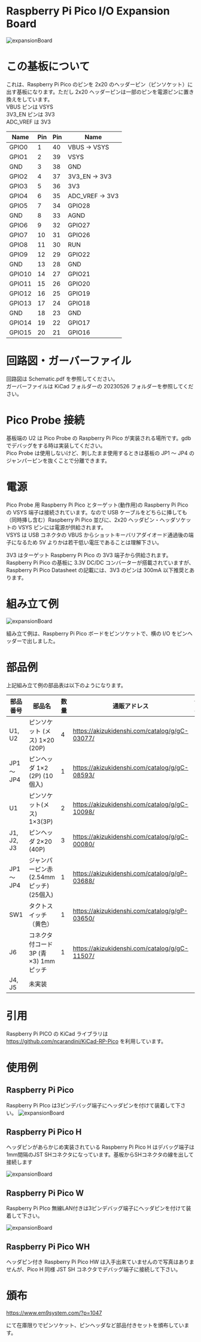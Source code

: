 
# Raspberry Pi Pico I/O Expansion Board

![expansionBoard](./Material/expansionBoard.jpg)


# この基板について

これは、Raspberry Pi Pico のピンを 2x20 のヘッダーピン（ピンソケット）に出す基板になります。ただし 2x20 ヘッダーピンは一部のピンを電源ピンに置き換えをしています。  
VBUS ピンは VSYS  
3V3_EN ピンは 3V3  
ADC_VREF は 3V3  


|Name|Pin|Pin|Name|
|---|---|---|---|
|GPIO0|1|40|VBUS → VSYS|
|GPIO1|2|39|VSYS|
|GND|3|38|GND|
|GPIO2|4|37|3V3_EN → 3V3|
|GPIO3|5|36|3V3|
|GPIO4|6|35|ADC_VREF → 3V3|
|GPIO5|7|34|GPIO28|
|GND|8|33|AGND|
|GPIO6|9|32|GPIO27|
|GPIO7|10|31|GPIO26|
|GPIO8|11|30|RUN|
|GPIO9|12|29|GPIO22|
|GND|13|28|GND|
|GPIO10|14|27|GPIO21|
|GPIO11|15|26|GPIO20|
|GPIO12|16|25|GPIO19|
|GPIO13|17|24|GPIO18|
|GND|18|23|GND|
|GPIO14|19|22|GPIO17|
|GPIO15|20|21|GPIO16|

# 回路図・ガーバーファイル
回路図は Schematic.pdf を参照してください。  
ガーバーファイルは KiCad フォルダーの 20230526 フォルダーを参照してください。

# Pico Probe 接続
基板端の U2 は Pico Probe の Raspberry Pi Pico が実装される場所です。gdb でデバッグをする時は実装してください。  
Pico Probe は使用しないけど、刺したまま使用するときは基板の JP1 ～ JP4 のジャンパーピンを抜くことで分離できます。

# 電源
Pico Probe 用 Raspberry Pi Pico とターゲット(動作用)の Raspberry Pi Pico の VSYS 端子は接続されています。なので USB ケーブルをどちらに挿しても（同時挿し含む）Raspberry Pi Pico 並びに、2x20 ヘッダピン・ヘッダソケットの VSYS ピンには電源が供給されます。  
VSYS は USB コネクタの VBUS からショットキーバリアダイオード通過後の端子になるため 5V よりかは若干低い電圧であることは理解下さい。  
  
3V3 はターゲット Raspberry Pi Pico の 3V3 端子から供給されます。Raspberry Pi Pico の基板に 3.3V DC/DC コンバーターが搭載されていますが、Raspberry Pi Pico Datasheet の記載には、3V3 のピンは 300mA 以下推奨とあります。

# 組み立て例
![expansionBoard](./Material/expansionBoard-2.jpg)

組み立て例は、Raspberry Pi Pico ボードをピンソケットで、横の I/O をピンヘッダーで出しました。

# 部品例

上記組み立て例の部品表は以下のようになります。

|部品番号|部品名|数量|通販アドレス|備考|
|---|---|---|---|---|
|U1, U2|ピンソケット (メス) 1×20 (20P)|4|https://akizukidenshi.com/catalog/g/gC-03077/||
|JP1～JP4|ピンヘッダ 1×2 (2P) (10個入)|1|https://akizukidenshi.com/catalog/g/gC-08593/||
|U1|ピンソケット(メス) 1×3(3P)|2|https://akizukidenshi.com/catalog/g/gC-10098/||
|J1, J2, J3|ピンヘッダ 2×20 (40P)|3|https://akizukidenshi.com/catalog/g/gC-00080/|
|JP1～JP4|ジャンパーピン赤(2.54mmピッチ) (25個入)|1|https://akizukidenshi.com/catalog/g/gP-03688/|
|SW1|タクトスイッチ（黄色）|1|https://akizukidenshi.com/catalog/g/gP-03650/|
|J6|コネクタ付コード 3P (青×3) 1mmピッチ|1|https://akizukidenshi.com/catalog/g/gC-11507/|
|J4, J5|未実装||||

# 引用
Raspberry Pi PICO の KiCad ライブラリは https://github.com/ncarandini/KiCad-RP-Pico を利用しています。

# 使用例

## Raspberry Pi Pico
Raspberry Pi PIco は3ピンデバッグ端子にヘッダピンを付けて装着して下さい。
![expansionBoard](./Material/pico-1.jpg)

## Raspberry Pi Pico H
ヘッダピンがあらかじめ実装されている Raspberry Pi Pico H はデバッグ端子は1mm間隔のJST SHコネクタになっています。基板からSHコネクタの線を出して接続します

![expansionBoard](./Material/picoH-1.jpg)


## Raspberry Pi Pico W
Raspberry Pi PIco 無線LAN付きは3ピンデバッグ端子にヘッダピンを付けて装着して下さい。

![expansionBoard](./Material/picoW-1.jpg)

## Raspberry Pi Pico WH
ヘッダピン付き Raspberry Pi Pico HW は入手出来ていませんので写真はありませんが、Pico H 同様 JST SH コネクタでデバッグ端子に接続して下さい。

# 頒布

https://www.em9system.com/?p=1047

にて在庫限りでピンソケット、ピンヘッダなど部品付きセットを頒布しています。